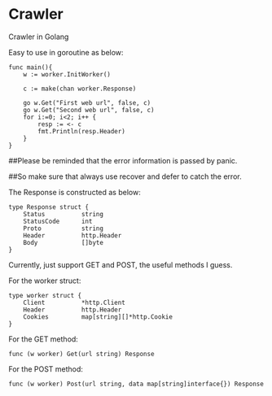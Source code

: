 # Crawler
Crawler in Golang


Easy to use in goroutine as below:
```golang
func main(){
	w := worker.InitWorker()

	c := make(chan worker.Response)

	go w.Get("First web url", false, c)
	go w.Get("Second web url", false, c)
	for i:=0; i<2; i++ {
		resp := <- c
		fmt.Println(resp.Header)
	}
}
```

##Please be reminded that the error information is passed by panic.

##So make sure that always use recover and defer to catch the error.


The Response is constructed as below:

```golang 
type Response struct {
	Status			string
	StatusCode 		int
	Proto			string
	Header 			http.Header
	Body 			[]byte	
}
```


Currently, just support GET and POST, the useful methods I guess. 

For the worker struct:
```golang
type worker struct {
	Client 			*http.Client
	Header 			http.Header
	Cookies 		map[string][]*http.Cookie
}
```

For the GET method:
```golang
func (w worker) Get(url string) Response
```
For the POST method:
```golang
func (w worker) Post(url string, data map[string]interface{}) Response
```

